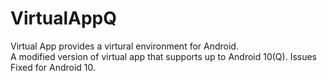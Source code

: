 # VirtualAppQ

Virtual App provides a virtural environment for Android.  
A modified version of virtual app that supports up to Android 10(Q). Issues Fixed for Android 10.  
